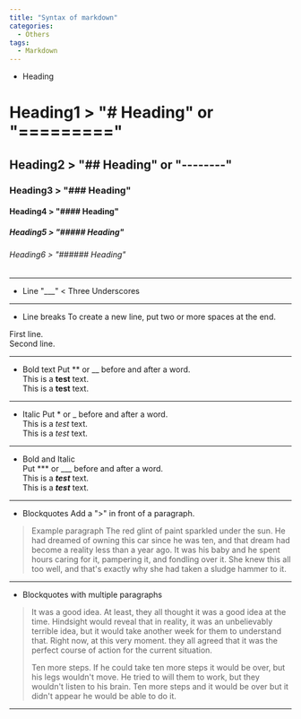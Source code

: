 ```yaml
---
title: "Syntax of markdown"
categories:
  - Others
tags:
  - Markdown
---
```


- Heading
# Heading1  > "# Heading" or "========="
## Heading2 > "## Heading" or "--------"
### Heading3 > "### Heading"
#### Heading4 > "#### Heading"
##### Heading5 > "##### Heading"
###### Heading6 > "###### Heading"

___

- Line
"___" < Three Underscores 

___

- Line breaks
To create a new line, put two or more spaces at the end.

First line.  
Second line.

___


- Bold text
Put ** or __ before and after a word.  
This is a **test** text.  
This is a __test__ text.

___

- Italic 
Put * or _ before and after a word.  
This is a *test* text.  
This is a _test_ text.

___

- Bold and Italic  
Put *** or ___ before and after a word.  
This is a ***test*** text.  
This is a ___test___ text.

___

- Blockquotes
Add a ">" in front of a paragraph.  

>Example paragraph
The red glint of paint sparkled under the sun. He had dreamed of owning this car since he was ten, and that dream had become a reality less than a year ago. It was his baby and he spent hours caring for it, pampering it, and fondling over it. She knew this all too well, and that's exactly why she had taken a sludge hammer to it.  

___

- Blockquotes with multiple paragraphs  
>It was a good idea. At least, they all thought it was a good idea at the time. Hindsight would reveal that in reality, it was an unbelievably terrible idea, but it would take another week for them to understand that. Right now, at this very moment. they all agreed that it was the perfect course of action for the current situation.
>
>Ten more steps. If he could take ten more steps it would be over, but his legs wouldn't move. He tried to will them to work, but they wouldn't listen to his brain. Ten more steps and it would be over but it didn't appear he would be able to do it.  

___